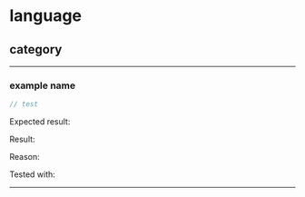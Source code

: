 # language

## category

---

### example name

```c
// test
```

Expected result:

Result:

Reason:

Tested with:

---


